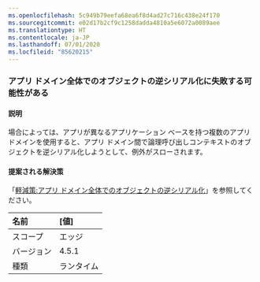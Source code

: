 ```yaml
---
ms.openlocfilehash: 5c949b79eefa68ea6f8d4ad27c716c438e24f170
ms.sourcegitcommit: e02d17b2cf9c1258dadda4810a5e6072a0089aee
ms.translationtype: HT
ms.contentlocale: ja-JP
ms.lasthandoff: 07/01/2020
ms.locfileid: "85620215"
---
```

### <a name="deserialization-of-objects-across-appdomains-can-fail"></a>アプリ ドメイン全体でのオブジェクトの逆シリアル化に失敗する可能性がある

#### <a name="details"></a>説明

場合によっては、アプリが異なるアプリケーション ベースを持つ複数のアプリ ドメインを使用すると、アプリ ドメイン間で論理呼び出しコンテキストのオブジェクトを逆シリアル化しようとして、例外がスローされます。

#### <a name="suggestion"></a>提案される解決策

「[軽減策:アプリ ドメイン全体でのオブジェクトの逆シリアル化](~/docs/framework/migration-guide/mitigation-deserialization-of-objects-across-app-domains.md)」を参照してください。

| 名前    | [値]       |
|:--------|:------------|
| スコープ   |エッジ|
|バージョン|4.5.1|
|種類|ランタイム|
